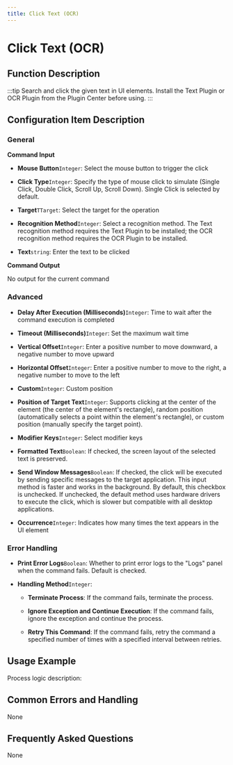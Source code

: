 ```yaml
---
title: Click Text (OCR)
---
```


# Click Text (OCR)

## Function Description

:::tip 
Search and click the given text in UI elements. Install the Text Plugin or OCR Plugin from the Plugin Center before using.
:::

## Configuration Item Description

### General

**Command Input**

- **Mouse Button**`Integer`: Select the mouse button to trigger the click

- **Click Type**`Integer`: Specify the type of mouse click to simulate (Single Click, Double Click, Scroll Up, Scroll Down). Single Click is selected by default.

- **Target**`TTarget`: Select the target for the operation

- **Recognition Method**`Integer`: Select a recognition method. The Text recognition method requires the Text Plugin to be installed; the OCR recognition method requires the OCR Plugin to be installed.

- **Text**`string`: Enter the text to be clicked


**Command Output**

No output for the current command

### Advanced

- **Delay After Execution (Milliseconds)**`Integer`: Time to wait after the command execution is completed

- **Timeout (Milliseconds)**`Integer`: Set the maximum wait time

- **Vertical Offset**`Integer`: Enter a positive number to move downward, a negative number to move upward

- **Horizontal Offset**`Integer`: Enter a positive number to move to the right, a negative number to move to the left

- **Custom**`Integer`: Custom position

- **Position of Target Text**`Integer`: Supports clicking at the center of the element (the center of the element's rectangle), random position (automatically selects a point within the element's rectangle), or custom position (manually specify the target point).

- **Modifier Keys**`Integer`: Select modifier keys

- **Formatted Text**`Boolean`: If checked, the screen layout of the selected text is preserved.

- **Send Window Messages**`Boolean`: If checked, the click will be executed by sending specific messages to the target application. This input method is faster and works in the background. By default, this checkbox is unchecked. If unchecked, the default method uses hardware drivers to execute the click, which is slower but compatible with all desktop applications.

- **Occurrence**`Integer`: Indicates how many times the text appears in the UI element


### Error Handling

- **Print Error Logs**`Boolean`: Whether to print error logs to the "Logs" panel when the command fails. Default is checked. 

- **Handling Method**`Integer`:

    - **Terminate Process**: If the command fails, terminate the process.

    - **Ignore Exception and Continue Execution**: If the command fails, ignore the exception and continue the process.

    - **Retry This Command**: If the command fails, retry the command a specified number of times with a specified interval between retries.

## Usage Example

Process logic description:

## Common Errors and Handling

None

## Frequently Asked Questions

None

